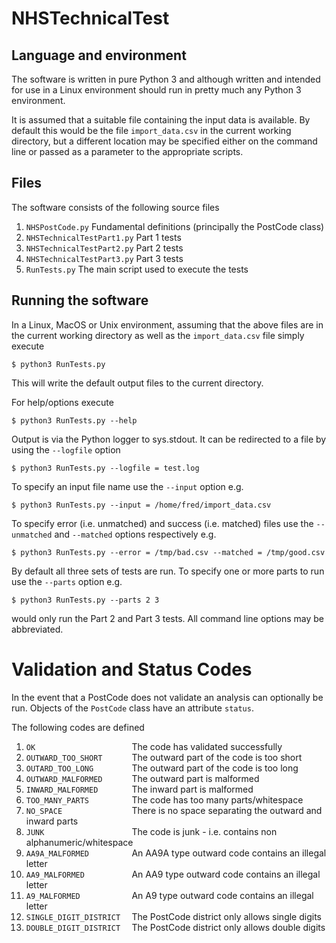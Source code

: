 # NHSTechnicalTest
## Language and environment
The software is written in pure Python 3 and although written
and intended for use in a Linux environment should run
in pretty much any Python 3 environment.

It is assumed that a suitable file containing the input data is
available. By default this would be the file `import_data.csv`
in the current working directory, but a different location
may be specified either on the command line or passed as a parameter
to the appropriate scripts.

## Files
The software consists of the following source files

1. `NHSPostCode.py` Fundamental definitions (principally the PostCode class)
2. `NHSTechnicalTestPart1.py` Part 1 tests
3. `NHSTechnicalTestPart2.py` Part 2 tests
4. `NHSTechnicalTestPart3.py` Part 3 tests
5. `RunTests.py` The main script used to execute the tests

## Running the software

In a Linux, MacOS or Unix environment, assuming that the above files
are in the current working directory as well as the `import_data.csv`
file simply execute

`$ python3 RunTests.py`

This will write the default output files to the current directory.

For help/options execute

`$ python3 RunTests.py --help`

Output is via the Python logger to sys.stdout. It can be redirected
to a file by using the `--logfile` option

`$ python3 RunTests.py --logfile = test.log`

To specify an input file name use the `--input` option e.g.

`$ python3 RunTests.py --input = /home/fred/import_data.csv`

To specify error (i.e. unmatched) and success (i.e. matched) files
use the `--unmatched` and `--matched` options respectively e.g.

`$ python3 RunTests.py --error = /tmp/bad.csv --matched = /tmp/good.csv`

By default all three sets of tests are run. To specify one or more
parts to run use the `--parts` option e.g.

`$ python3 RunTests.py --parts 2 3`

would only run the Part 2 and Part 3 tests. All command line options may be
abbreviated.

# Validation and Status Codes

In the event that a PostCode does not validate an analysis can optionally
be run. Objects of the `PostCode` class have an attribute `status`.

The following codes are defined

1.  `OK                     ` The code has validated successfully
2.  `OUTWARD_TOO_SHORT      ` The outward part of the code is too short
3.  `OUTARD_TOO_LONG        ` The outward part of the code is too long
4.  `OUTWARD_MALFORMED      ` The outward part is malformed
5.  `INWARD_MALFORMED       ` The inward part is malformed
6.  `TOO_MANY_PARTS         ` The code has too many parts/whitespace
7.  `NO_SPACE               ` There is no space separating the outward and inward parts
8.  `JUNK                   ` The code is junk - i.e. contains non alphanumeric/whitespace
9.  `AA9A_MALFORMED         ` An AA9A type outward code contains an illegal letter
10. `AA9_MALFORMED          ` An AA9 type outward code contains an illegal letter
11. `A9_MALFORMED           ` An A9 type outward code contains an illegal letter
12. `SINGLE_DIGIT_DISTRICT  ` The PostCode district only allows single digits
13. `DOUBLE_DIGIT_DISTRICT  ` The PostCode district only allows double digits
